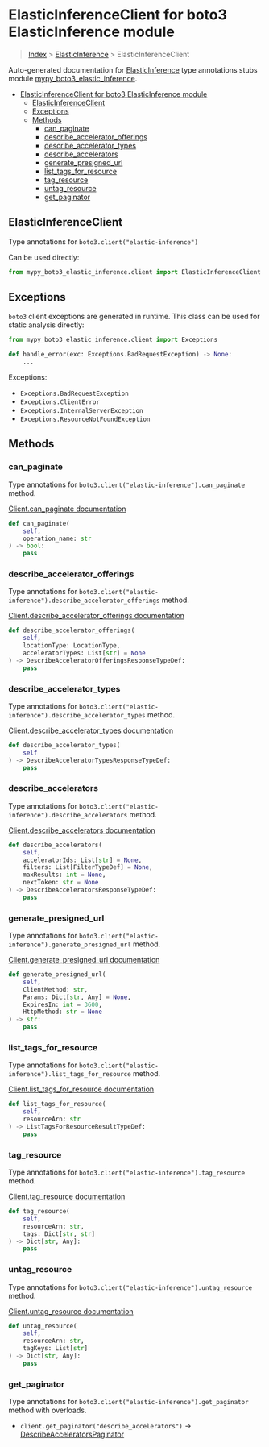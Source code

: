 # ElasticInferenceClient for boto3 ElasticInference module

> [Index](../index.md) > [ElasticInference](./index.md) > ElasticInferenceClient

Auto-generated documentation for [ElasticInference](https://boto3.amazonaws.com/v1/documentation/api/latest/reference/services/elastic-inference.html#ElasticInference)
type annotations stubs module [mypy_boto3_elastic_inference](https://pypi.org/project/mypy-boto3-elastic-inference/).

- [ElasticInferenceClient for boto3 ElasticInference module](#elasticinferenceclient-for-boto3-elasticinference-module)
  - [ElasticInferenceClient](#elasticinferenceclient)
  - [Exceptions](#exceptions)
  - [Methods](#methods)
    - [can_paginate](#can_paginate)
    - [describe_accelerator_offerings](#describe_accelerator_offerings)
    - [describe_accelerator_types](#describe_accelerator_types)
    - [describe_accelerators](#describe_accelerators)
    - [generate_presigned_url](#generate_presigned_url)
    - [list_tags_for_resource](#list_tags_for_resource)
    - [tag_resource](#tag_resource)
    - [untag_resource](#untag_resource)
    - [get_paginator](#get_paginator)

## ElasticInferenceClient

Type annotations for `boto3.client("elastic-inference")`

Can be used directly:

```python
from mypy_boto3_elastic_inference.client import ElasticInferenceClient
```

## Exceptions


`boto3` client exceptions are generated in runtime. This class can be used for static analysis directly:

```python
from mypy_boto3_elastic_inference.client import Exceptions

def handle_error(exc: Exceptions.BadRequestException) -> None:
    ...
```


Exceptions:

- `Exceptions.BadRequestException`
- `Exceptions.ClientError`
- `Exceptions.InternalServerException`
- `Exceptions.ResourceNotFoundException`


## Methods


### can_paginate

Type annotations for `boto3.client("elastic-inference").can_paginate` method.

[Client.can_paginate documentation](https://boto3.amazonaws.com/v1/documentation/api/latest/reference/services/elastic-inference.html#ElasticInference.Client.can_paginate)

```python
def can_paginate(
    self,
    operation_name: str
) -> bool:
    pass
```

### describe_accelerator_offerings

Type annotations for `boto3.client("elastic-inference").describe_accelerator_offerings` method.

[Client.describe_accelerator_offerings documentation](https://boto3.amazonaws.com/v1/documentation/api/latest/reference/services/elastic-inference.html#ElasticInference.Client.describe_accelerator_offerings)

```python
def describe_accelerator_offerings(
    self,
    locationType: LocationType,
    acceleratorTypes: List[str] = None
) -> DescribeAcceleratorOfferingsResponseTypeDef:
    pass
```

### describe_accelerator_types

Type annotations for `boto3.client("elastic-inference").describe_accelerator_types` method.

[Client.describe_accelerator_types documentation](https://boto3.amazonaws.com/v1/documentation/api/latest/reference/services/elastic-inference.html#ElasticInference.Client.describe_accelerator_types)

```python
def describe_accelerator_types(
    self
) -> DescribeAcceleratorTypesResponseTypeDef:
    pass
```

### describe_accelerators

Type annotations for `boto3.client("elastic-inference").describe_accelerators` method.

[Client.describe_accelerators documentation](https://boto3.amazonaws.com/v1/documentation/api/latest/reference/services/elastic-inference.html#ElasticInference.Client.describe_accelerators)

```python
def describe_accelerators(
    self,
    acceleratorIds: List[str] = None,
    filters: List[FilterTypeDef] = None,
    maxResults: int = None,
    nextToken: str = None
) -> DescribeAcceleratorsResponseTypeDef:
    pass
```

### generate_presigned_url

Type annotations for `boto3.client("elastic-inference").generate_presigned_url` method.

[Client.generate_presigned_url documentation](https://boto3.amazonaws.com/v1/documentation/api/latest/reference/services/elastic-inference.html#ElasticInference.Client.generate_presigned_url)

```python
def generate_presigned_url(
    self,
    ClientMethod: str,
    Params: Dict[str, Any] = None,
    ExpiresIn: int = 3600,
    HttpMethod: str = None
) -> str:
    pass
```

### list_tags_for_resource

Type annotations for `boto3.client("elastic-inference").list_tags_for_resource` method.

[Client.list_tags_for_resource documentation](https://boto3.amazonaws.com/v1/documentation/api/latest/reference/services/elastic-inference.html#ElasticInference.Client.list_tags_for_resource)

```python
def list_tags_for_resource(
    self,
    resourceArn: str
) -> ListTagsForResourceResultTypeDef:
    pass
```

### tag_resource

Type annotations for `boto3.client("elastic-inference").tag_resource` method.

[Client.tag_resource documentation](https://boto3.amazonaws.com/v1/documentation/api/latest/reference/services/elastic-inference.html#ElasticInference.Client.tag_resource)

```python
def tag_resource(
    self,
    resourceArn: str,
    tags: Dict[str, str]
) -> Dict[str, Any]:
    pass
```

### untag_resource

Type annotations for `boto3.client("elastic-inference").untag_resource` method.

[Client.untag_resource documentation](https://boto3.amazonaws.com/v1/documentation/api/latest/reference/services/elastic-inference.html#ElasticInference.Client.untag_resource)

```python
def untag_resource(
    self,
    resourceArn: str,
    tagKeys: List[str]
) -> Dict[str, Any]:
    pass
```



### get_paginator

Type annotations for `boto3.client("elastic-inference").get_paginator` method with overloads.

- `client.get_paginator("describe_accelerators")` -> [DescribeAcceleratorsPaginator](./paginators.md#describeacceleratorspaginator)


